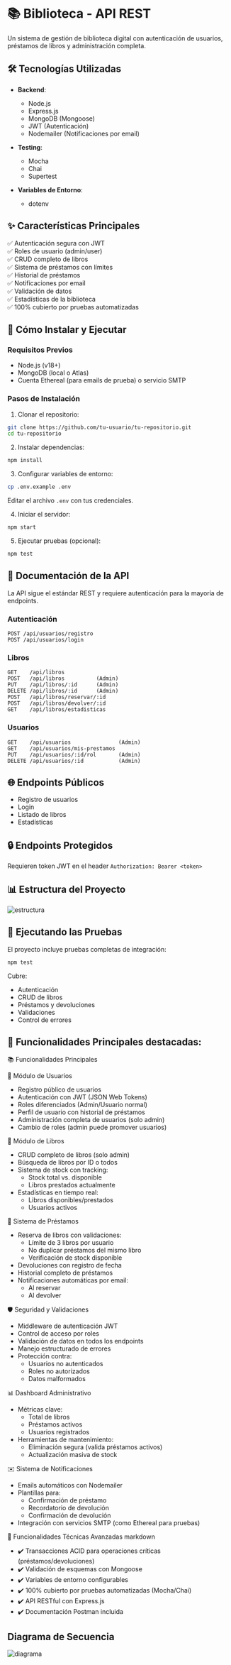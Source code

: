 # 📚 Biblioteca  - API REST

Un sistema de gestión de biblioteca digital con autenticación de usuarios, préstamos de libros y administración completa.

## 🛠 Tecnologías Utilizadas

- **Backend**:
  - Node.js
  - Express.js
  - MongoDB (Mongoose)
  - JWT (Autenticación)
  - Nodemailer (Notificaciones por email)

- **Testing**:
  - Mocha
  - Chai
  - Supertest

- **Variables de Entorno**:
  - dotenv

## ✨ Características Principales

✅ Autenticación segura con JWT  
✅ Roles de usuario (admin/user)  
✅ CRUD completo de libros  
✅ Sistema de préstamos con límites  
✅ Historial de préstamos  
✅ Notificaciones por email  
✅ Validación de datos  
✅ Estadísticas de la biblioteca  
✅ 100% cubierto por pruebas automatizadas  

## 🚀 Cómo Instalar y Ejecutar

### Requisitos Previos
- Node.js (v18+)
- MongoDB (local o Atlas)
- Cuenta Ethereal (para emails de prueba) o servicio SMTP

### Pasos de Instalación

1. Clonar el repositorio:
```bash
git clone https://github.com/tu-usuario/tu-repositorio.git
cd tu-repositorio
```

2. Instalar dependencias:
```bash
npm install
```

3. Configurar variables de entorno:
```bash
cp .env.example .env
```
Editar el archivo `.env` con tus credenciales.

4. Iniciar el servidor:
```bash
npm start
```

5. Ejecutar pruebas (opcional):
```bash
npm test
```

## 📝 Documentación de la API

La API sigue el estándar REST y requiere autenticación para la mayoría de endpoints.

### Autenticación
```http
POST /api/usuarios/registro
POST /api/usuarios/login
```

### Libros
```http
GET    /api/libros
POST   /api/libros          (Admin)
PUT    /api/libros/:id      (Admin)
DELETE /api/libros/:id      (Admin)
POST   /api/libros/reservar/:id
POST   /api/libros/devolver/:id
GET    /api/libros/estadisticas
```

### Usuarios
```http
GET    /api/usuarios               (Admin)
GET    /api/usuarios/mis-prestamos
PUT    /api/usuarios/:id/rol       (Admin)
DELETE /api/usuarios/:id           (Admin)
```

## 🌐 Endpoints Públicos

- Registro de usuarios
- Login
- Listado de libros
- Estadísticas

## 🔒 Endpoints Protegidos

Requieren token JWT en el header `Authorization: Bearer <token>`

## 📊 Estructura del Proyecto

![estructura](image-1.png)

## 🧪 Ejecutando las Pruebas

El proyecto incluye pruebas completas de integración:

```bash
npm test
```

Cubre:
- Autenticación
- CRUD de libros
- Préstamos y devoluciones
- Validaciones
- Control de errores

## 🤝 Funcionalidades Principales destacadas:
📚 Funcionalidades Principales

👥 Módulo de Usuarios

+ Registro público de usuarios
+ Autenticación con JWT (JSON Web Tokens)
+ Roles diferenciados (Admin/Usuario normal)
+ Perfil de usuario con historial de préstamos
+ Administración completa de usuarios (solo admin)
+ Cambio de roles (admin puede promover usuarios)

📖 Módulo de Libros

+ CRUD completo de libros (solo admin)
+ Búsqueda de libros por ID o todos
+ Sistema de stock con tracking:
   - Stock total vs. disponible
   - Libros prestados actualmente
+ Estadísticas en tiempo real:
   - Libros disponibles/prestados
   - Usuarios activos

🔄 Sistema de Préstamos

+ Reserva de libros con validaciones:
   - Límite de 3 libros por usuario
   - No duplicar préstamos del mismo libro
   - Verificación de stock disponible
+ Devoluciones con registro de fecha
+ Historial completo de préstamos
+ Notificaciones automáticas por email:
   - Al reservar
   - Al devolver

🛡️ Seguridad y Validaciones

+ Middleware de autenticación JWT
+ Control de acceso por roles
+ Validación de datos en todos los endpoints
+ Manejo estructurado de errores
+ Protección contra:
   - Usuarios no autenticados
   - Roles no autorizados
   - Datos malformados

📊 Dashboard Administrativo

+ Métricas clave:
   - Total de libros
   - Préstamos activos
   - Usuarios registrados
+ Herramientas de mantenimiento:
   - Eliminación segura (valida préstamos activos)
   - Actualización masiva de stock

✉️ Sistema de Notificaciones

+ Emails automáticos con Nodemailer
+ Plantillas para:
   - Confirmación de préstamo
   - Recordatorio de devolución
   - Confirmación de devolución
+ Integración con servicios SMTP (como Ethereal para pruebas)

🔧 Funcionalidades Técnicas Avanzadas
markdown
- ✔️ Transacciones ACID para operaciones críticas (préstamos/devoluciones)
- ✔️ Validación de esquemas con Mongoose
- ✔️ Variables de entorno configurables
- ✔️ 100% cubierto por pruebas automatizadas (Mocha/Chai)
- ✔️ API RESTful con Express.js
- ✔️ Documentación Postman incluida

## Diagrama de Secuencia 
![diagrama](image.png)

